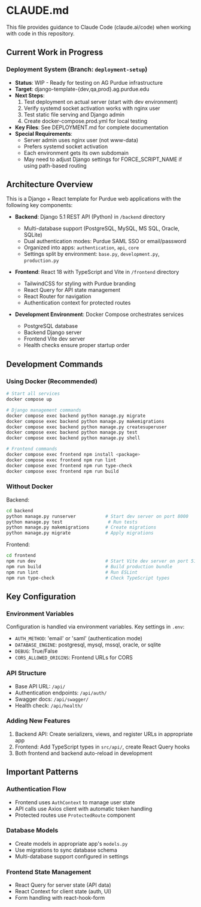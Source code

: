 # CLAUDE.md

This file provides guidance to Claude Code (claude.ai/code) when working with code in this repository.

## Current Work in Progress

### Deployment System (Branch: `deployment-setup`)
- **Status**: WIP - Ready for testing on AG Purdue infrastructure
- **Target**: django-template-{dev,qa,prod}.ag.purdue.edu
- **Next Steps**:
  1. Test deployment on actual server (start with dev environment)
  2. Verify systemd socket activation works with nginx user
  3. Test static file serving and Django admin
  4. Create docker-compose.prod.yml for local testing
- **Key Files**: See DEPLOYMENT.md for complete documentation
- **Special Requirements**:
  - Server admin uses nginx user (not www-data)
  - Prefers systemd socket activation
  - Each environment gets its own subdomain
  - May need to adjust Django settings for FORCE_SCRIPT_NAME if using path-based routing

## Architecture Overview

This is a Django + React template for Purdue web applications with the following key components:

- **Backend**: Django 5.1 REST API (Python) in `/backend` directory
  - Multi-database support (PostgreSQL, MySQL, MS SQL, Oracle, SQLite)
  - Dual authentication modes: Purdue SAML SSO or email/password
  - Organized into apps: `authentication`, `api`, `core`
  - Settings split by environment: `base.py`, `development.py`, `production.py`

- **Frontend**: React 18 with TypeScript and Vite in `/frontend` directory
  - TailwindCSS for styling with Purdue branding
  - React Query for API state management
  - React Router for navigation
  - Authentication context for protected routes

- **Development Environment**: Docker Compose orchestrates services
  - PostgreSQL database
  - Backend Django server
  - Frontend Vite dev server
  - Health checks ensure proper startup order

## Development Commands

### Using Docker (Recommended)

```bash
# Start all services
docker compose up

# Django management commands
docker compose exec backend python manage.py migrate
docker compose exec backend python manage.py makemigrations
docker compose exec backend python manage.py createsuperuser
docker compose exec backend python manage.py test
docker compose exec backend python manage.py shell

# Frontend commands
docker compose exec frontend npm install <package>
docker compose exec frontend npm run lint
docker compose exec frontend npm run type-check
docker compose exec frontend npm run build
```

### Without Docker

Backend:
```bash
cd backend
python manage.py runserver           # Start dev server on port 8000
python manage.py test                 # Run tests
python manage.py makemigrations      # Create migrations
python manage.py migrate             # Apply migrations
```

Frontend:
```bash
cd frontend
npm run dev                          # Start Vite dev server on port 5173
npm run build                        # Build production bundle
npm run lint                         # Run ESLint
npm run type-check                   # Check TypeScript types
```

## Key Configuration

### Environment Variables
Configuration is handled via environment variables. Key settings in `.env`:
- `AUTH_METHOD`: 'email' or 'saml' (authentication mode)
- `DATABASE_ENGINE`: postgresql, mysql, mssql, oracle, or sqlite
- `DEBUG`: True/False
- `CORS_ALLOWED_ORIGINS`: Frontend URLs for CORS

### API Structure
- Base API URL: `/api/`
- Authentication endpoints: `/api/auth/`
- Swagger docs: `/api/swagger/`
- Health check: `/api/health/`

### Adding New Features
1. Backend API: Create serializers, views, and register URLs in appropriate app
2. Frontend: Add TypeScript types in `src/api/`, create React Query hooks
3. Both frontend and backend auto-reload in development

## Important Patterns

### Authentication Flow
- Frontend uses `AuthContext` to manage user state
- API calls use Axios client with automatic token handling
- Protected routes use `ProtectedRoute` component

### Database Models
- Create models in appropriate app's `models.py`
- Use migrations to sync database schema
- Multi-database support configured in settings

### Frontend State Management
- React Query for server state (API data)
- React Context for client state (auth, UI)
- Form handling with react-hook-form
